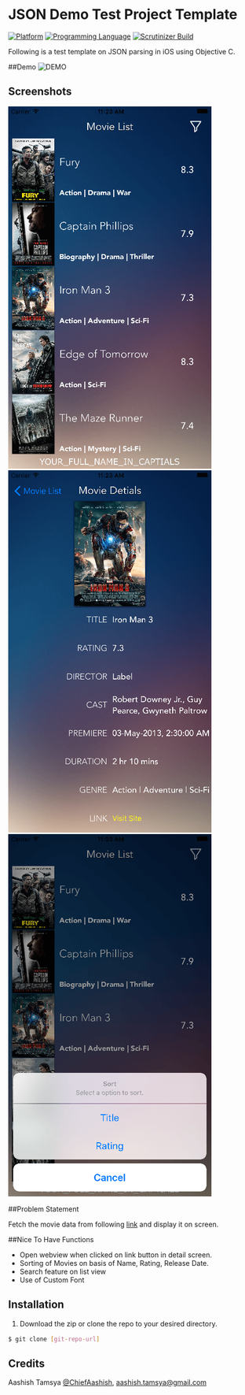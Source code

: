 # JSON Demo Test Project Template

[![Platform](https://img.shields.io/badge/platform-ios-lightgrey.svg)]()
[![Programming Language](https://img.shields.io/badge/language-objective--c-ff69b4.svg)]()
[![Scrutinizer Build](https://img.shields.io/scrutinizer/build/g/filp/whoops.svg?maxAge=2592000)]()

Following is a test template on JSON parsing in iOS using Objective C. 

##Demo
![DEMO](https://github.com/aashishtamsya/TestProject-JSONParsing/tree/master/Resources/DEMO/ATDemo.gif)
## Screenshots

![Screenshot Home](Resources/Screenshots/1.png?raw=true "Screenshot Home")
![Screenshot Detail](Resources/Screenshots/2.png?raw=true "Screenshot Detail")
![Screenshot Filter](Resources/Screenshots/3.png?raw=true "Screenshot Filter")

##Problem Statement

Fetch the movie data from following [link](https://json-test-sample-project.firebaseio.com/api.json) and display it on screen.

##Nice To Have Functions
- Open webview when clicked on link button in detail screen.
- Sorting of Movies on basis of Name, Rating, Release Date.
- Search feature on list view
- Use of Custom Font

## Installation

1. Download the zip or clone the repo to your desired directory.

```sh
$ git clone [git-repo-url] 
```

## Credits

Aashish Tamsya [@ChiefAashish](https://www.twitter.com/chiefaashish),
aashish.tamsya@gmail.com
